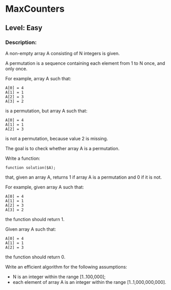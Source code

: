 # MaxCounters

## Level: Easy

### Description:

A non-empty array A consisting of N integers is given.

A permutation is a sequence containing each element from 1 to N once, and only once.

For example, array A such that:

    A[0] = 4
    A[1] = 1
    A[2] = 3
    A[3] = 2
is a permutation, but array A such that:

    A[0] = 4
    A[1] = 1
    A[2] = 3
is not a permutation, because value 2 is missing.

The goal is to check whether array A is a permutation.

Write a function:

`function solution($A);`

that, given an array A, returns 1 if array A is a permutation and 0 if it is not.

For example, given array A such that:

    A[0] = 4
    A[1] = 1
    A[2] = 3
    A[3] = 2
the function should return 1.

Given array A such that:

    A[0] = 4
    A[1] = 1
    A[2] = 3
the function should return 0.

Write an efficient algorithm for the following assumptions:

* N is an integer within the range [1..100,000];
* each element of array A is an integer within the range [1..1,000,000,000].